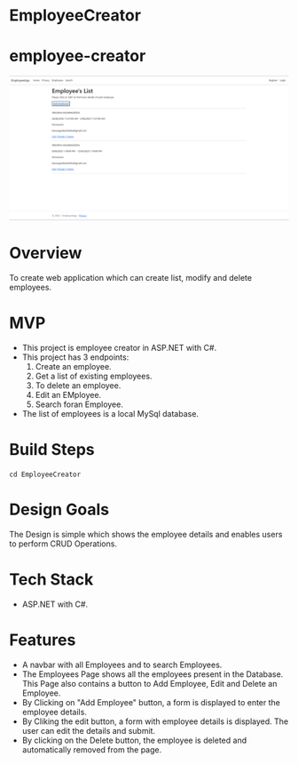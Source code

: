 # EmployeeCreator

# employee-creator

![Employee Creator](EmployeeApp/Images/Emp_creator_C%23.png)

# Overview
To create web application which can create list, modify and delete employees.

# MVP

* This project is employee creator in ASP.NET with C#.
* This project has 3 endpoints:
  1. Create an employee.
  2. Get a list of existing employees.
  3. To delete an employee.
  4. Edit an EMployee.
  5. Search foran Employee.
* The list of employees is a local MySql database.

# Build Steps
```
cd EmployeeCreator
```
# Design Goals

The Design is simple which shows the employee details and enables users to perform CRUD Operations.

# Tech Stack
* ASP.NET with C#.

# Features
* A navbar with all Employees and to search Employees.
* The Employees Page shows all the employees present in the Database. This Page also contains a button to Add Employee, Edit and Delete an Employee.
* By Clicking on "Add Employee" button, a form is displayed to enter the employee details.
* By Cliking the edit button, a form with employee details is displayed. The user can edit the details and submit.
* By clicking on the Delete button, the employee is deleted and automatically removed from the page.

